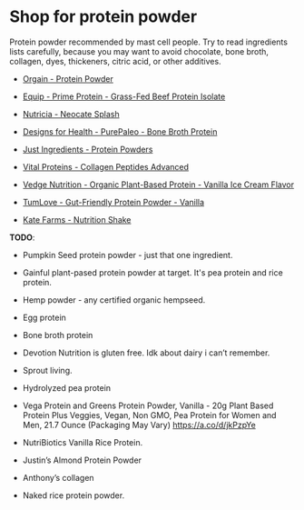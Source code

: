 # Shop for protein powder

Protein powder recommended by mast cell people. Try to read ingredients lists carefully, because you may want to avoid chocolate, bone broth, collagen, dyes, thickeners, citric acid, or other additives.

* [Orgain - Protein Powder](https://orgain.com/collections/protein-powder)

* [Equip - Prime Protein - Grass-Fed Beef Protein Isolate](https://www.equipfoods.com/products/prime-protein-beef-isolate-protein)

* [Nutricia - Neocate Splash](https://www.neocate.com/shop/hypoallergenic-formula-and-products/splash)

* [Designs for Health - PurePaleo - Bone Broth Protein](https://www.designsforhealth.com/products/purepaleo-protein)

* [Just Ingredients - Protein Powders](https://justingredients.co.uk/collections/superfoods-protein-powders)

* [Vital Proteins - Collagen Peptides Advanced](https://www.vitalproteins.com/products/collagen-peptides)

* [Vedge Nutrition - Organic Plant-Based Protein - Vanilla Ice Cream Flavor](https://www.vedgenutrition.com/products/organic-plant-based-protein-1?variant=33644010799243)

* [TumLove - Gut-Friendly Protein Powder - Vanilla](https://tumlove.com/products/low-fodmap-gut-friendly-protein-powder-vanilla)

* [Kate Farms - Nutrition Shake](https://shop.katefarms.com/products/nutrition-shake)

**TODO**:

* Pumpkin Seed protein powder - just that one ingredient.

* Gainful plant-pased protein powder at target. It's pea protein and rice protein. 

* Hemp powder - any certified organic hempseed.

* Egg protein
  
* Bone broth protein

* Devotion Nutrition is gluten free. Idk about dairy i can’t remember.

* Sprout living.
  
* Hydrolyzed pea protein

* Vega Protein and Greens Protein Powder, Vanilla - 20g Plant Based Protein Plus Veggies, Vegan, Non GMO, Pea Protein for Women and Men, 21.7 Ounce (Packaging May Vary) https://a.co/d/jkPzpYe

* NutriBiotics Vanilla Rice Protein. 
  
* Justin’s Almond Protein Powder

* Anthony’s collagen

* Naked rice protein powder.